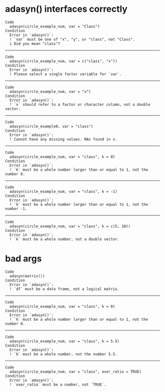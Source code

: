 # adasyn() interfaces correctly

    Code
      adasyn(circle_example_num, var = "Class")
    Condition
      Error in `adasyn()`:
      ! `var` must be one of "x", "y", or "class", not "Class".
      i Did you mean "class"?

---

    Code
      adasyn(circle_example_num, var = c("class", "x"))
    Condition
      Error in `adasyn()`:
      ! Please select a single factor variable for `var`.

---

    Code
      adasyn(circle_example_num, var = "x")
    Condition
      Error in `adasyn()`:
      ! `x` should refer to a factor or character column, not a double vector.

---

    Code
      adasyn(circle_example0, var = "class")
    Condition
      Error in `adasyn()`:
      ! Cannot have any missing values. NAs found in x.

---

    Code
      adasyn(circle_example_num, var = "class", k = 0)
    Condition
      Error in `adasyn()`:
      ! `k` must be a whole number larger than or equal to 1, not the number 0.

---

    Code
      adasyn(circle_example_num, var = "class", k = -1)
    Condition
      Error in `adasyn()`:
      ! `k` must be a whole number larger than or equal to 1, not the number -1.

---

    Code
      adasyn(circle_example_num, var = "class", k = c(5, 10))
    Condition
      Error in `adasyn()`:
      ! `k` must be a whole number, not a double vector.

# bad args

    Code
      adasyn(matrix())
    Condition
      Error in `adasyn()`:
      ! `df` must be a data frame, not a logical matrix.

---

    Code
      adasyn(circle_example_num, var = "class", k = 0)
    Condition
      Error in `adasyn()`:
      ! `k` must be a whole number larger than or equal to 1, not the number 0.

---

    Code
      adasyn(circle_example_num, var = "class", k = 5.5)
    Condition
      Error in `adasyn()`:
      ! `k` must be a whole number, not the number 5.5.

---

    Code
      adasyn(circle_example_num, var = "class", over_ratio = TRUE)
    Condition
      Error in `adasyn()`:
      ! `over_ratio` must be a number, not `TRUE`.

